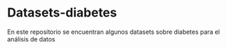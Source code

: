 # Datasets-diabetes
En este repositorio se encuentran algunos datasets sobre diabetes para el análisis de datos


